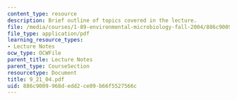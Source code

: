 ```yaml
---
content_type: resource
description: Brief outline of topics covered in the lecture.
file: /media/courses/1-89-environmental-microbiology-fall-2004/886c9009968dedd2ce09b66f5527566c_9_21_04.pdf
file_type: application/pdf
learning_resource_types:
- Lecture Notes
ocw_type: OCWFile
parent_title: Lecture Notes
parent_type: CourseSection
resourcetype: Document
title: 9_21_04.pdf
uid: 886c9009-968d-edd2-ce09-b66f5527566c
---
```

